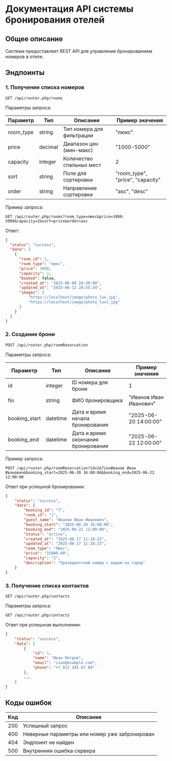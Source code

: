 # Документация API системы бронирования отелей

## Общее описание

Система предоставляет REST API для управления бронированием номеров в отеле.

## Эндпоинты

### 1. Получение списка номеров

```
GET /api/router.php/rooms
```

Параметры запроса:

| Параметр  | Тип     | Описание                  | Пример значения                  |
|-----------|---------|---------------------------|----------------------------------|
| room_type | string  | Тип номера для фильтрации | "люкс"                           |
| price     | decimal | Диапазон цен (мин-макс)   | "1000-5000"                      |
| capacity  | integer | Количество спальных мест  | 2                                |
| sort      | string  | Поле для сортировки       | "room_type", "price", "capacity" |
| order     | string  | Направление сортировки    | "asc", "desc"                    |

Пример запроса:

```
GET /api/router.php/rooms?room_type=люкс&price=1000-5000&capacity=2&sort=price&order=asc
```

Ответ:


```json
{
  "status": "success",
  "data": [
    {
      "room_id": 1,
      "room_type": "люкс",
      "price": 3000,
      "capacity": 2,
      "booked": false,
      "created_at": "2025-06-09 20:30:00",
      "updated_at": "2025-06-12 20:55:34",
      "images": [
          "https://localhost/image/photo_lux.jpg",
          "https://localhost/image/photo_lux1.jpg"
      ]
    }
  ]
}
```

### 2. Создание брони
```
POST /api/router.php/roomReservation
```

Параметры запроса:

| Параметр | Тип     | Описание            | Пример значения        |
|----------|---------|---------------------|------------------------|
| id       | integer | ID номера для брони | 1                      |
| fio      | string  | ФИО бронировщика    | "Иванов Иван Иванович" |
| booking_start | datetime | Дата и время начала бронирования | "2025-06-20 14:00:00" |
| booking_end | datetime | Дата и время окончания бронирования | "2025-06-22 12:00:00" |

Пример запроса:

```
POST /api/router.php/roomReservation?id=1&fio=Иванов Иван Иванович&booking_start=2025-06-20 16:00:00&booking_end=2025-06-22 12:00:00
```

Ответ при успешной бронировании:

```json
{
    "status": "success",
    "data": {
        "booking_id": "7",
        "room_id": "1",
        "guest_name": "Иванов Иван Иванович",
        "booking_start": "2025-06-20 16:00:00",
        "booking_end": "2025-06-22 12:00:00",
        "status": "active",
        "created_at": "2025-06-17 11:18:23",
        "updated_at": "2025-06-17 11:18:23",
        "room_type": "Люкс",
        "price": "15000.00",
        "capacity": "2",
        "description": "Президентский номер с видом на город"
    }
}
```

### 3. Получение списка контактов

```
GET /api/router.php/contacts
```

Параметры запроса:
```
GET /api/router.php/contacts
```

Ответ при успешном выполнении:

```json
{
    "status": "success",
    "data": [
        {
            "id": 1,
            "name": "Иван Петров",
            "email": "ivan@example.com",
            "phone": "+7 912 345 67 89"
        },
        ...
    ]
}
```
## Коды ошибок

| Код | Описание                                      |
|-----|-----------------------------------------------|
| 200 | Успешный запрос                               |
| 400 | Неверные параметры или номер уже забронирован |
| 404 | Эндпоинт не найден                            |
| 500 | Внутренняя ошибка сервера                     |


